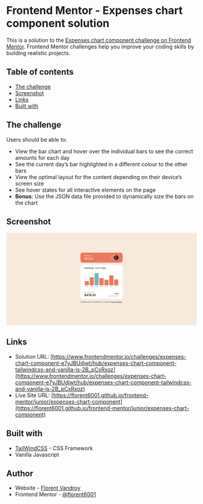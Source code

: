 # Frontend Mentor - Expenses chart component solution

This is a solution to the [Expenses chart component challenge on Frontend Mentor](https://www.frontendmentor.io/challenges/expenses-chart-component-e7yJBUdjwt). Frontend Mentor challenges help you improve your coding skills by building realistic projects. 

## Table of contents

- [The challenge](#the-challenge)
- [Screenshot](#screenshot)
- [Links](#links)
- [Built with](#built-with)


## The challenge

Users should be able to:

- View the bar chart and hover over the individual bars to see the correct amounts for each day
- See the current day’s bar highlighted in a different colour to the other bars
- View the optimal layout for the content depending on their device’s screen size
- See hover states for all interactive elements on the page
- **Bonus**: Use the JSON data file provided to dynamically size the bars on the chart

## Screenshot

![](./screenshot.jpg)


## Links

- Solution URL: [https://www.frontendmentor.io/challenges/expenses-chart-component-e7yJBUdjwt/hub/expenses-chart-component-tailwindcss-and-vanilla-js-2B_pCxRxoz](https://www.frontendmentor.io/challenges/expenses-chart-component-e7yJBUdjwt/hub/expenses-chart-component-tailwindcss-and-vanilla-js-2B_pCxRxoz)
- Live Site URL: [https://florent6001.github.io/frontend-mentor/junior/expenses-chart-component](https://florent6001.github.io/frontend-mentor/junior/expenses-chart-component)

## Built with

- [TailWindCSS](https://tailwindcss.com/) - CSS Framework
- Vanilla Javascript


## Author

- Website - [Florent Vandroy](https://www.florent-vandroy.fr)
- Frontend Mentor - [@florent6001](https://www.frontendmentor.io/profile/florent6001)
